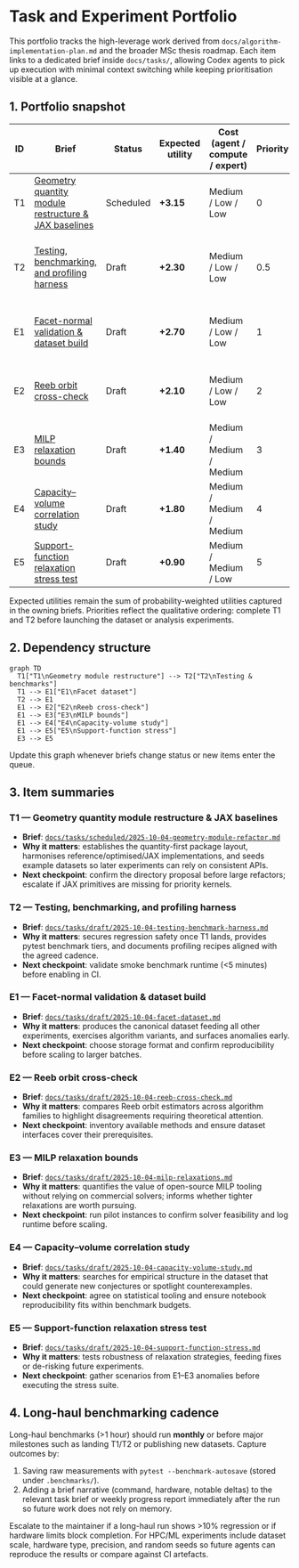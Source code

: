 # Task and Experiment Portfolio

This portfolio tracks the high-leverage work derived from
`docs/algorithm-implementation-plan.md` and the broader MSc thesis roadmap. Each
item links to a dedicated brief inside `docs/tasks/`, allowing Codex agents to
pick up execution with minimal context switching while keeping prioritisation
visible at a glance.

## 1. Portfolio snapshot

| ID | Brief | Status | Expected utility | Cost (agent / compute / expert) | Priority | Notes |
| --- | --- | --- | --- | --- | --- | --- |
| T1 | [Geometry quantity module restructure & JAX baselines](scheduled/2025-10-04-geometry-module-refactor.md) | Scheduled | **+3.15** | Medium / Low / Low | 0 | Root of SWE work; enables all downstream experiments. |
| T2 | [Testing, benchmarking, and profiling harness](draft/2025-10-04-testing-benchmark-harness.md) | Draft | **+2.30** | Medium / Low / Low | 0.5 | Lands immediately after T1 to secure regression safety. |
| E1 | [Facet-normal validation & dataset build](draft/2025-10-04-facet-dataset.md) | Draft | **+2.70** | Medium / Low / Low | 1 | First numerical experiment; seeds data for the rest. |
| E2 | [Reeb orbit cross-check](draft/2025-10-04-reeb-cross-check.md) | Draft | **+2.10** | Medium / Low / Low | 2 | Tests numerical agreement across methods. |
| E3 | [MILP relaxation bounds](draft/2025-10-04-milp-relaxations.md) | Draft | **+1.40** | Medium / Medium / Medium | 3 | Evaluates feasibility of open-source MILP tooling. |
| E4 | [Capacity–volume correlation study](draft/2025-10-04-capacity-volume-study.md) | Draft | **+1.80** | Medium / Medium / Medium | 4 | Mines dataset for trends and outliers. |
| E5 | [Support-function relaxation stress test](draft/2025-10-04-support-function-stress.md) | Draft | **+0.90** | Medium / Medium / Low | 5 | Probes robustness of relaxation techniques. |

Expected utilities remain the sum of probability-weighted utilities captured in
the owning briefs. Priorities reflect the qualitative ordering: complete T1 and
T2 before launching the dataset or analysis experiments.

## 2. Dependency structure

```mermaid
graph TD
  T1["T1\nGeometry module restructure"] --> T2["T2\nTesting & benchmarks"]
  T1 --> E1["E1\nFacet dataset"]
  T2 --> E1
  E1 --> E2["E2\nReeb cross-check"]
  E1 --> E3["E3\nMILP bounds"]
  E1 --> E4["E4\nCapacity-volume study"]
  E1 --> E5["E5\nSupport-function stress"]
  E3 --> E5
```

Update this graph whenever briefs change status or new items enter the queue.

## 3. Item summaries

### T1 — Geometry quantity module restructure & JAX baselines
- **Brief**: [`docs/tasks/scheduled/2025-10-04-geometry-module-refactor.md`](scheduled/2025-10-04-geometry-module-refactor.md)
- **Why it matters**: establishes the quantity-first package layout, harmonises
  reference/optimised/JAX implementations, and seeds example datasets so later
  experiments can rely on consistent APIs.
- **Next checkpoint**: confirm the directory proposal before large refactors;
  escalate if JAX primitives are missing for priority kernels.

### T2 — Testing, benchmarking, and profiling harness
- **Brief**: [`docs/tasks/draft/2025-10-04-testing-benchmark-harness.md`](draft/2025-10-04-testing-benchmark-harness.md)
- **Why it matters**: secures regression safety once T1 lands, provides pytest
  benchmark tiers, and documents profiling recipes aligned with the agreed
  cadence.
- **Next checkpoint**: validate smoke benchmark runtime (<5 minutes) before
  enabling in CI.

### E1 — Facet-normal validation & dataset build
- **Brief**: [`docs/tasks/draft/2025-10-04-facet-dataset.md`](draft/2025-10-04-facet-dataset.md)
- **Why it matters**: produces the canonical dataset feeding all other
  experiments, exercises algorithm variants, and surfaces anomalies early.
- **Next checkpoint**: choose storage format and confirm reproducibility before
  scaling to larger batches.

### E2 — Reeb orbit cross-check
- **Brief**: [`docs/tasks/draft/2025-10-04-reeb-cross-check.md`](draft/2025-10-04-reeb-cross-check.md)
- **Why it matters**: compares Reeb orbit estimators across algorithm families to
  highlight disagreements requiring theoretical attention.
- **Next checkpoint**: inventory available methods and ensure dataset interfaces
  cover their prerequisites.

### E3 — MILP relaxation bounds
- **Brief**: [`docs/tasks/draft/2025-10-04-milp-relaxations.md`](draft/2025-10-04-milp-relaxations.md)
- **Why it matters**: quantifies the value of open-source MILP tooling without
  relying on commercial solvers; informs whether tighter relaxations are worth
  pursuing.
- **Next checkpoint**: run pilot instances to confirm solver feasibility and log
  runtime before scaling.

### E4 — Capacity–volume correlation study
- **Brief**: [`docs/tasks/draft/2025-10-04-capacity-volume-study.md`](draft/2025-10-04-capacity-volume-study.md)
- **Why it matters**: searches for empirical structure in the dataset that could
  generate new conjectures or spotlight counterexamples.
- **Next checkpoint**: agree on statistical tooling and ensure notebook
  reproducibility fits within benchmark budgets.

### E5 — Support-function relaxation stress test
- **Brief**: [`docs/tasks/draft/2025-10-04-support-function-stress.md`](draft/2025-10-04-support-function-stress.md)
- **Why it matters**: tests robustness of relaxation strategies, feeding fixes or
  de-risking future experiments.
- **Next checkpoint**: gather scenarios from E1–E3 anomalies before executing the
  stress suite.

## 4. Long-haul benchmarking cadence

Long-haul benchmarks (>1 hour) should run **monthly** or before major milestones
such as landing T1/T2 or publishing new datasets. Capture outcomes by:

1. Saving raw measurements with `pytest --benchmark-autosave` (stored under
   `.benchmarks/`).
2. Adding a brief narrative (command, hardware, notable deltas) to the relevant
   task brief or weekly progress report immediately after the run so future work
   does not rely on memory.

Escalate to the maintainer if a long-haul run shows >10% regression or if
hardware limits block completion. For HPC/ML experiments include dataset scale,
hardware type, precision, and random seeds so future agents can reproduce the
results or compare against CI artefacts.
